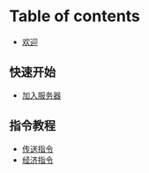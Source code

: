 # Table of contents

* [欢迎](README.md)

## 快速开始

* [加入服务器](quick-start/join-server.md)

## 指令教程

* [传送指令](commands/teleport.md)
* [经济指令](commands/money.md)